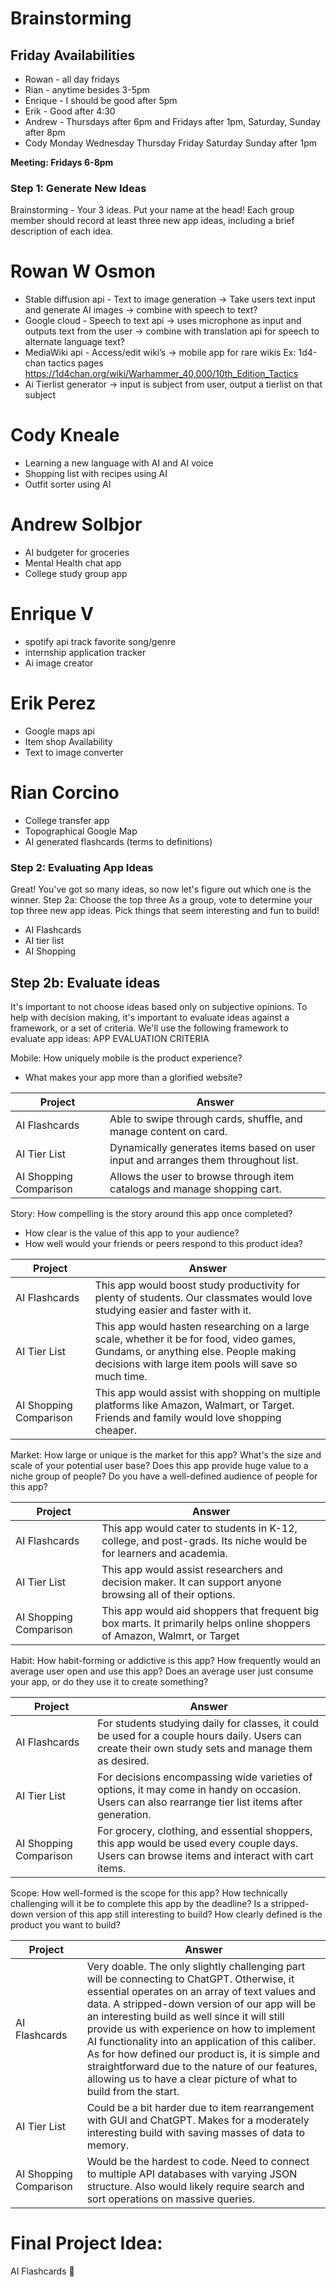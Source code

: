 # Brainstorming

## Friday Availabilities
* Rowan - all day fridays
* Rian - anytime besides 3-5pm
* Enrique - I should be good after 5pm
* Erik - Good after 4:30 
* Andrew - Thursdays after 6pm and Fridays after 1pm, Saturday, Sunday after 8pm 
* Cody Monday Wednesday Thursday Friday Saturday Sunday after 1pm

**Meeting: Fridays 6-8pm**

### Step 1: Generate New Ideas
Brainstorming - Your 3 ideas. Put your name at the head! Each group member should record at least three new app ideas, including a brief description of each idea. 

# Rowan W Osmon
* Stable diffusion api - Text to image generation -> Take users text input and generate AI images -> combine with speech to text?
* Google cloud - Speech to text api -> uses microphone as input and outputs text from the user -> combine with translation api for speech to alternate language text?
* MediaWiki api - Access/edit wiki’s -> mobile app for rare wikis Ex: 1d4-chan tactics pages https://1d4chan.org/wiki/Warhammer_40,000/10th_Edition_Tactics 
* Ai Tierlist generator -> input is subject from user, output a tierlist on that subject 


# Cody Kneale
* Learning a new language with AI and AI voice
* Shopping list with recipes using AI
* Outfit sorter using AI

# Andrew Solbjor
* AI budgeter for groceries
* Mental Health chat app
* College study group app

# Enrique V
* spotify api track favorite song/genre
* internship application tracker 
* Ai image creator

# Erik Perez
* Google maps api
* Item shop Availability
* Text to image converter

# Rian Corcino
* College transfer app
* Topographical Google Map
* AI generated flashcards (terms to definitions)


### Step 2: Evaluating App Ideas
Great! You've got so many ideas, so now let's figure out which one is the winner.
Step 2a: Choose the top three
As a group, vote to determine your top three new app ideas. Pick things that seem interesting and fun to build!

- AI Flashcards
- AI tier list
- AI Shopping


## Step 2b: Evaluate ideas
It's important to not choose ideas based only on subjective opinions. To help with decision making, it's important to evaluate ideas against a framework, or a set of criteria.
We'll use the following framework to evaluate app ideas:
APP EVALUATION CRITERIA


Mobile: How uniquely mobile is the product experience?
* What makes your app more than a glorified website?

|Project                 |Answer
|------------------------|-----------------------------------------------------------------------------------|
| AI Flashcards          | Able to swipe through cards, shuffle, and manage content on card.                 |
| AI Tier List           | Dynamically generates items based on user input and arranges them throughout list.|
| AI Shopping Comparison | Allows the user to browse through item catalogs and manage shopping cart.         |

Story: How compelling is the story around this app once completed?
* How clear is the value of this app to your audience?
* How well would your friends or peers respond to this product idea?


|Project                 |Answer
|------------------------|-----------------------------------------------------------------------------------|
| AI Flashcards          | This app would boost study productivity for plenty of students. Our classmates would love studying easier and faster with it.|
| AI Tier List           | This app would hasten researching on a large scale, whether it be for food, video games, Gundams, or anything else. People making decisions with large item pools will save so much time.|
| AI Shopping Comparison | This app would assist with shopping on multiple platforms like Amazon, Walmart, or Target. Friends and family would love shopping cheaper.|


Market: How large or unique is the market for this app?
What's the size and scale of your potential user base?
Does this app provide huge value to a niche group of people?
Do you have a well-defined audience of people for this app?


|Project                 |Answer
|------------------------|-----------------------------------------------------------------------------------|
| AI Flashcards          | This app would cater to students in K-12, college, and post-grads. Its niche would be for learners and academia.|
| AI Tier List           | This app would assist researchers and decision maker. It can support anyone browsing all of their options.|
| AI Shopping Comparison | This app would aid shoppers that frequent big box marts. It primarily helps online shoppers of Amazon, Walmrt, or Target|


Habit: How habit-forming or addictive is this app?
How frequently would an average user open and use this app?
Does an average user just consume your app, or do they use it to create something?


|Project                 |Answer
|------------------------|-----------------------------------------------------------------------------------|
| AI Flashcards          | For students studying daily for classes, it could be used for a couple hours daily. Users can create their own study sets and manage them as desired.|
| AI Tier List           | For decisions encompassing wide varieties of options, it may come in handy on occasion. Users can also rearrange tier list items after generation.|
| AI Shopping Comparison | For grocery, clothing, and essential shoppers, this app would be used every couple days. Users can browse items and interact with cart items.|


Scope: How well-formed is the scope for this app?
How technically challenging will it be to complete this app by the deadline?
Is a stripped-down version of this app still interesting to build?
How clearly defined is the product you want to build?


|Project                 |Answer
|------------------------|-----------------------------------------------------------------------------------|
| AI Flashcards          | Very doable. The only slightly challenging part will be connecting to ChatGPT. Otherwise, it essential operates on an array of text values and data. A stripped-down version of our app will be an interesting build as well since it will still provide us with experience on how to implement AI functionality into an application of this caliber. As for how defined our product is, it is simple and straightforward due to the nature of our features, allowing us to have a clear picture of what to build from the start. |
| AI Tier List           | Could be a bit harder due to item rearrangement with GUI and ChatGPT. Makes for a moderately interesting build with saving masses of data to memory.|
| AI Shopping Comparison | Would be the hardest to code. Need to connect to multiple API databases with varying JSON structure. Also would likely require search and sort operations on massive queries.|


# Final Project Idea:
AI Flashcards 🥳

